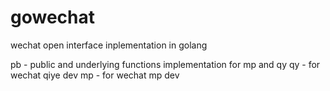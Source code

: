 # gowechat
wechat open interface inplementation in golang

pb - public and underlying functions implementation for mp and qy
qy - for wechat qiye dev
mp - for wechat mp dev
